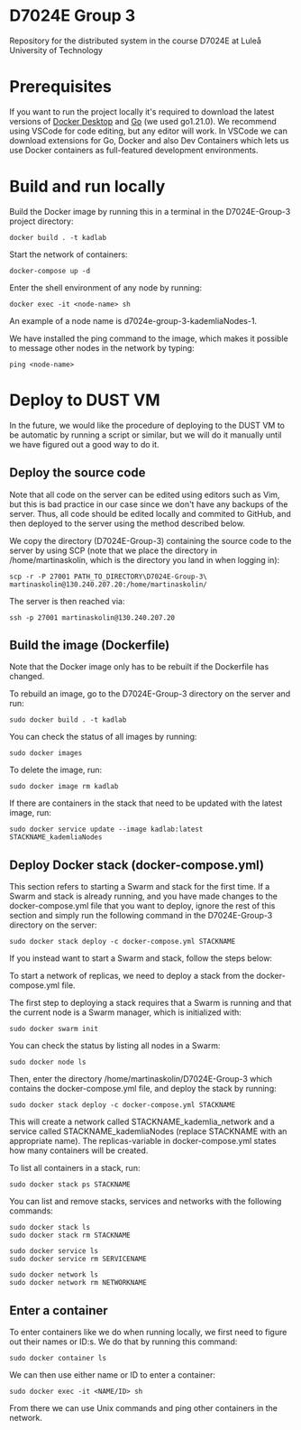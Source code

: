 # D7024E Group 3
Repository for the distributed system in the course D7024E at Luleå University of Technology

# Prerequisites
If you want to run the project locally it's required to download the latest versions of [Docker Desktop](https://www.docker.com/products/docker-desktop/) and [Go](https://go.dev/dl/) (we used go1.21.0). We recommend using VSCode for code editing, but any editor will work. In VSCode we can download extensions for Go, Docker and also Dev Containers which lets us use Docker containers as full-featured development environments.

# Build and run locally
Build the Docker image by running this in a terminal in the D7024E-Group-3 project directory:
```
docker build . -t kadlab
```
Start the network of containers:
```
docker-compose up -d   
```
Enter the shell environment of any node by running:
```
docker exec -it <node-name> sh
```
An example of a node name is d7024e-group-3-kademliaNodes-1.

We have installed the ping command to the image, which makes it possible to message other nodes in the network by typing:
```
ping <node-name>
```

# Deploy to DUST VM
In the future, we would like the procedure of deploying to the DUST VM to be automatic by running a script or similar, but we will do it manually until we have figured out a good way to do it.

## Deploy the source code
Note that all code on the server can be edited using editors such as Vim, but this is bad practice in our case since we don't have any backups of the server. Thus, all code should be edited locally and commited to GitHub, and then deployed to the server using the method described below.

We copy the directory (D7024E-Group-3) containing the source code to the server by using SCP (note that we place the directory in /home/martinaskolin, which is the directory you land in when logging in):
```
scp -r -P 27001 PATH_TO_DIRECTORY\D7024E-Group-3\ martinaskolin@130.240.207.20:/home/martinaskolin/
```
The server is then reached via:
```
ssh -p 27001 martinaskolin@130.240.207.20
```

## Build the image (Dockerfile)
Note that the Docker image only has to be rebuilt if the Dockerfile has changed.

To rebuild an image, go to the D7024E-Group-3 directory on the server and run:
```
sudo docker build . -t kadlab
```
You can check the status of all images by running:
```
sudo docker images
```
To delete the image, run:
```
sudo docker image rm kadlab
```
If there are containers in the stack that need to be updated with the latest image, run:
```
sudo docker service update --image kadlab:latest STACKNAME_kademliaNodes
```

## Deploy Docker stack (docker-compose.yml)
This section refers to starting a Swarm and stack for the first time. If a Swarm and stack is already running, and you have made changes to the docker-compose.yml file that you want to deploy, ignore the rest of this section and simply run the following command in the D7024E-Group-3 directory on the server:
```
sudo docker stack deploy -c docker-compose.yml STACKNAME
```
If you instead want to start a Swarm and stack, follow the steps below:

To start a network of replicas, we need to deploy a stack from the docker-compose.yml file.

The first step to deploying a stack requires that a Swarm is running and that the current node is a Swarm manager, which is initialized with:
```
sudo docker swarm init
```
You can check the status by listing all nodes in a Swarm:
```
sudo docker node ls
```
Then, enter the directory /home/martinaskolin/D7024E-Group-3 which contains the docker-compose.yml file, and deploy the stack by running:
```
sudo docker stack deploy -c docker-compose.yml STACKNAME
```
This will create a network called STACKNAME_kademlia_network and a service called STACKNAME_kademliaNodes (replace STACKNAME with an appropriate name). The replicas-variable in docker-compose.yml states how many containers will be created.

To list all containers in a stack, run:
```
sudo docker stack ps STACKNAME
```

You can list and remove stacks, services and networks with the following commands:
```
sudo docker stack ls
sudo docker stack rm STACKNAME

sudo docker service ls
sudo docker service rm SERVICENAME

sudo docker network ls
sudo docker network rm NETWORKNAME
```

## Enter a container
To enter containers like we do when running locally, we first need to figure out their names or ID:s. We do that by running this command:
```
sudo docker container ls
```
We can then use either name or ID to enter a container:
```
sudo docker exec -it <NAME/ID> sh
```
From there we can use Unix commands and ping other containers in the network.